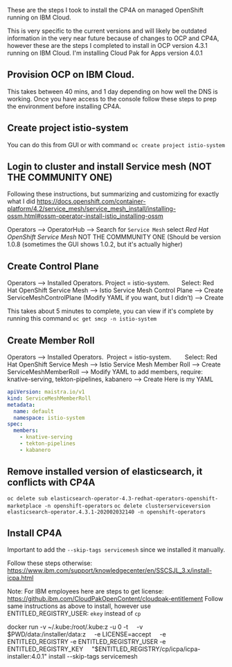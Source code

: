 These are the steps I took to install the CP4A on managed OpenShift running on IBM Cloud. 

This is very specific to the current versions and will likely be outdated information in the very near future because of changes to OCP and CP4A, however these are the steps I completed to install in OCP version 4.3.1 running on IBM Cloud.  I'm installing Cloud Pak for Apps version 4.0.1


Provision OCP on IBM Cloud.  
--
This takes between 40 mins, and 1 day depending on how well the DNS is working.  Once you have access to the console follow these steps to prep the environment before installing CP4A. 

Create project istio-system
--
You can do this from GUI or with command
`oc create project istio-system`

Login to cluster and install Service mesh (NOT THE COMMUNITY ONE)
--
Following these instructions, but summarizing and customizing for exactly what I did
https://docs.openshift.com/container-platform/4.2/service_mesh/service_mesh_install/installing-ossm.html#ossm-operator-install-istio_installing-ossm

Operators --> OperatorHub --> Search for `Service Mesh` select *Red Hat OpenShift Service Mesh* NOT THE COMMMUNITY ONE (Should be version 1.0.8 (sometimes the GUI shows 1.0.2, but it's actually higher)


Create Control Plane
--
Operators —> Installed Operators.   Project = istio-system. 
      Select:  Red Hat OpenShift Service Mesh —> Istio Service Mesh Control Plane —> Create ServiceMeshControlPlane (Modify YAML if you want, but I didn’t) —> Create
      
This takes about 5 minutes to complete, you can view if it's complete by running this command
`oc get smcp -n istio-system`

Create Member Roll
--
Operators —> Installed Operators.   Project = istio-system. 
      Select: Red Hat OpenShift Service Mesh —> Istio Service Mesh Member Roll —> Create ServiceMeshMemberRoll —> Modify YAML to add members, require: knative-serving, tekton-pipelines, kabanero —> Create
Here is my YAML
```YAML
apiVersion: maistra.io/v1
kind: ServiceMeshMemberRoll
metadata:
  name: default
  namespace: istio-system
spec:
  members:
    - knative-serving
    - tekton-pipelines
    - kabanero

```

Remove installed version of elasticsearch, it conflicts with CP4A
--
`oc delete sub elasticsearch-operator-4.3-redhat-operators-openshift-marketplace -n openshift-operators`
`oc delete clusterserviceversion elasticsearch-operator.4.3.1-202002032140 -n openshift-operators`

Install CP4A
--
Important to add the `--skip-tags servicemesh` since we installed it manually. 

Follow these steps otherwise:
https://www.ibm.com/support/knowledgecenter/en/SSCSJL_3.x/install-icpa.html

Note: For IBM employees here are steps to get license: 
https://github.ibm.com/CloudPakOpenContent/cloudpak-entitlement
Follow same instructions as above to install, however use ENTITLED_REGISTRY_USER: `ekey` instead of `cp`



docker run -v ~/.kube:/root/.kube:z -u 0 -t     -v $PWD/data:/installer/data:z     -e LICENSE=accept     -e ENTITLED_REGISTRY -e ENTITLED_REGISTRY_USER -e ENTITLED_REGISTRY_KEY     "$ENTITLED_REGISTRY/cp/icpa/icpa-installer:4.0.1" install --skip-tags servicemesh
